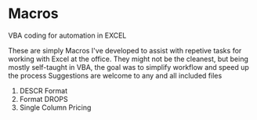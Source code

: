 # Macros
VBA coding for automation in EXCEL

These are simply Macros I've developed to assist with repetive tasks for working with Excel at the office. 
They might not be the cleanest, but being mostly self-taught in VBA, the goal was to simplify workflow and speed up the process
Suggestions are welcome to any and all included files

1. DESCR Format
2. Format DROPS
3. Single Column Pricing
